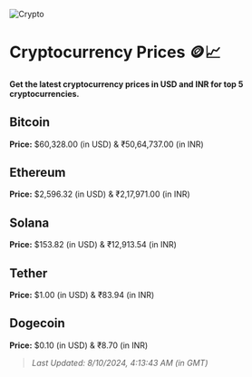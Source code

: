 
![Crypto](https://www.techguide.com.au/wp-content/uploads/2020/11/crypto3.jpeg)

# Cryptocurrency Prices 🪙📈

#### Get the latest cryptocurrency prices in USD and INR for top 5 cryptocurrencies.

## Bitcoin

**Price:** $60,328.00 (in USD) & ₹50,64,737.00 (in INR)

## Ethereum

**Price:** $2,596.32 (in USD) & ₹2,17,971.00 (in INR)

## Solana

**Price:** $153.82 (in USD) & ₹12,913.54 (in INR)

## Tether

**Price:** $1.00 (in USD) & ₹83.94 (in INR)

## Dogecoin

**Price:** $0.10 (in USD) & ₹8.70 (in INR)

> _Last Updated: 8/10/2024, 4:13:43 AM (in GMT)_
